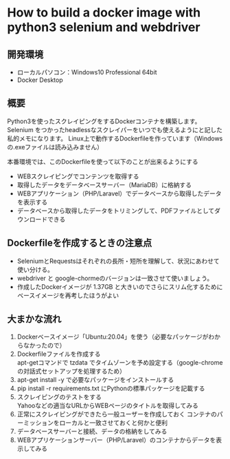# How to build a docker image with python3 selenium and webdriver

## 開発環境
- ローカルパソコン：Windows10 Professional 64bit
- Docker Desktop

## 概要
Python3を使ったスクレイピングをするDockerコンテナを構築します。
Selenium をつかったheadlessなスクレイパーをいつでも使えるようにと記した私的メモになります。
Linux上で動作するDockerfileを作っています（Windowsの.exeファイルは読み込みません）

本番環境では、このDockerfileを使って以下のことが出来るようにする
- WEBスクレイピングでコンテンツを取得する
- 取得したデータをデータベースサーバー（MariaDB）に格納する
- WEBアプリケーション（PHP/Laravel）でデータベースから取得したデータを表示する
- データベースから取得したデータをトリミングして、PDFファイルとしてダウンロードできる

## Dockerfileを作成するときの注意点
- SeleniumとRequestsはそれぞれの長所・短所を理解して、状況にあわせて使い分ける。
- webdriver と google-chormeのバージョンは一致させて使いましょう。
- 作成したDockerイメージが 1.37GB と大きいのでさらにスリム化するためにベースイメージを再考したほうがよい

## 大まかな流れ
1. Dockerベースイメージ「Ubuntu:20.04」を使う（必要なパッケージがわからなかったので）
2. Dockerfileファイルを作成する  
  apt-getコマンドで tzdata でタイムゾーンを予め設定する（google-chromeの対話式セットアップを処理するため）
3. apt-get install -y で必要なパッケージをインストールする
4. pip install -r requirements.txt にPythonの標準パッケージを記載する
5. スクレイピングのテストをする  
  Yahooなどの適当なURLからWEBページのタイトルを取得してみる
6. 正常にスクレイピングができたら一般ユーザーを作成しておく
  コンテナのパーミッションをローカルと一致させておくと何かと便利
7. データベースサーバーと接続、データの格納をしてみる
8. WEBアプリケーションサーバー（PHP/Laravel）のコンテナからデータを表示してみる
